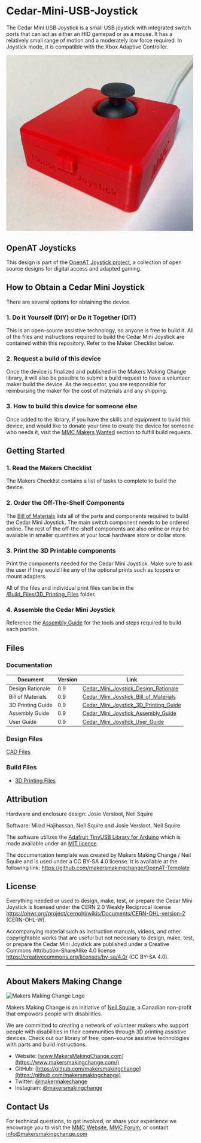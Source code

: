 # Cedar-Mini-USB-Joystick
The Cedar Mini USB Joystick is a small USB joystick with integrated switch ports that can act as either an HID gamepad or as a mouse. It has a relatively small range of motion and a moderately low force required. In Joystick mode, it is compatible with the Xbox Adaptive Controller.

<img src="Photos/Cedar-Mini-Joystick.jpg" width="500" alt="Picture of Cedar-Mini-Joystick.">

## OpenAT Joysticks
This design is part of the [OpenAT Joystick project](https://github.com/makersmakingchange/OpenAT-Joysticks), a collection of open source designs for digital access and adapted gaming.  


## How to Obtain a Cedar Mini Joystick
There are several options for obtaining the device.
### 1. Do it Yourself (DIY) or Do it Together (DIT)

This is an open-source assistive technology, so anyone is free to build it. All of the files and instructions required to build the Cedar Mini Joystick are contained within this repository. Refer to the Maker Checklist below.

### 2. Request a build of this device

Once the device is finalized and published in the Makers Making Change library, it will also be possible to submit a build request to have a volunteer maker build the device. As the requestor, you are responsible for reimbursing the maker for the cost of materials and any shipping.
<!---
If you would like to obtain a Cedar Mini Joystick , you may submit a build request through the [MMC Library Page](https://makersmakingchange.com/project/Cedar-Mini-Joystick/). The requestor is responsible for the cost of materials and any shipping.
--->

### 3. How to build this device for someone else

Once added to the library, if you have the skills and equipment to build this device, and would like to donate your time to create the device for someone who needs it, visit the [MMC Makers Wanted](https://makersmakingchange.com/maker-wanted/) section to fulfill build requests.

<!---
If you have the skills and equipment to build this device, and would like to donate your time to create the switch for someone who needs it, visit the [MMC Maker Wanted](https://makersmakingchange.com/maker-wanted/) section.
--->

## Getting Started

### 1. Read the Makers Checklist

The Makers Checklist contains a list of tasks to complete to build the device.

### 2. Order the Off-The-Shelf Components

The [Bill of Materials](/Documentation/Cedar_Mini_Joystick_BOM.csv) lists all of the parts and components required to build the Cedar Mini Joystick. The main switch component needs to be ordered online. The rest of the off-the-shelf components are also online or may be available in smaller quantities at your local hardware store or dollar store.


### 3. Print the 3D Printable components

Print the components needed for the Cedar Mini Joystick. Make sure to ask the user if they would like any of the optional prints such as toppers or mount adapters.

All of the files and individual print files can be in the [/Build_Files/3D_Printing_Files](/Build_Files/3D_Printing_Files/) folder.

### 4. Assemble the Cedar Mini Joystick

Reference the [Assembly Guide](/Documentation/Cedar_Mini_Joystick_Assembly_Guide_v0.9.pdf) for the tools and steps required to build each portion.

## Files
### Documentation
| Document             | Version | Link |
|----------------------|---------|------|
| Design Rationale     | 0.9     | [Cedar_Mini_Joystick_Design_Rationale](/Documentation/Cedar_Mini_Joystick_Design_Rationale_v0.9.pdf)     |
| Bill of Materials    | 0.9     | [Cedar_Mini_Joystick_Bill_of_Materials](/Documentation/Cedar_Mini_Joystick_BOM_v0.9.csv)     |
| 3D Printing Guide    | 0.9     | [Cedar_Mini_Joystick_3D_Printing_Guide](/Documentation/Cedar_Mini_Joystick_3D_Printing_Guide_v0.9.pdf)     |
| Assembly Guide       | 0.9     | [Cedar_Mini_Joystick_Assembly_Guide](/Documentation/Cedar_Mini_Joystick_Assembly_Guide_v0.9.pdf)     |
| User Guide           | 0.9     | [Cedar_Mini_Joystick_User_Guide](/Documentation/Cedar_Mini_Joystick_User_Guide_v0.9.pdf)    |

### Design Files
[CAD Files](/Design_Files)

### Build Files
 - [3D Printing Files](/Build_Files/3D_Printing_Files)

## Attribution
Hardware and enclosure design: Josie Versloot, Neil Squire

Software: Milad Hajihassan, Neil Squire and Josie Versloot, Neil Squire

The software utilizes the [Adafruit TinyUSB Library for Arduino](https://github.com/adafruit/Adafruit_TinyUSB_Arduino) which is made available under an [MIT license](https://github.com/adafruit/Adafruit_TinyUSB_Arduino/blob/master/LICENSE).

The documentation template was created by Makers Making Change / Neil Squire and is used under a CC BY-SA 4.0 license. It is available at the following link: https://github.com/makersmakingchange/OpenAT-Template


## License
Everything needed or used to design, make, test, or prepare the Cedar Mini Joystick is licensed under the CERN 2.0 Weakly Reciprocal license https://ohwr.org/project/cernohl/wikis/Documents/CERN-OHL-version-2 (CERN-OHL-W).

Accompanying material such as instruction manuals, videos, and other copyrightable works that are useful but not necessary to design, make, test, or prepare the Cedar Mini Joystick are published under a Creative Commons Attribution-ShareAlike 4.0 license https://creativecommons.org/licenses/by-sa/4.0/ (CC BY-SA 4.0).

---

## About Makers Making Change
<img src="https://www.makersmakingchange.com/wp-content/uploads/logo/mmc_logo.svg" width="500" alt="Makers Making Change Logo">

Makers Making Change is an initiative of [Neil Squire](https://www.neilsquire.ca/), a Canadian non-profit that empowers people with disabilities.

We are committed to creating a network of volunteer makers who support people with disabilities in their communities through 3D printing assistive devices. Check out our library of free, open-source assistive technologies with parts and build instructions.

 - Website: [www.MakersMakingChange.com](https://www.makersmakingchange.com/)
 - GitHub: [https://github.com/makersmakingchange](https://github.com/makersmakingchange)
 - Twitter: [@makermakechange](https://twitter.com/makermakechange)
 - Instagram: [@makersmakingchange](https://www.instagram.com/makersmakingchange)



## Contact Us

For technical questions, to get involved, or share your experience we encourage you to visit the [MMC Website](https://www.makersmakingchange.com/), [MMC Forum](https://makersmakingchange.com/forum), or contact info@makersmakingchange.com
